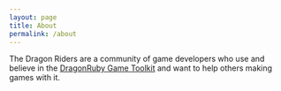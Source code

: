 ```yaml
---
layout: page
title: About
permalink: /about
---
```


The Dragon Riders are a community of game developers who use and believe in the [DragonRuby Game Toolkit](https://dragonruby.org/toolkit/game) and want to help others making games with it.
